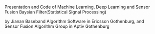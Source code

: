 Presentation and Code of Machine Learning, Deep Learning and Sensor Fusion Baysian Filter(Statistical Signal Processing)

by Jianan
Baseband Algorithm Software in Ericsson Gothenburg, and Sensor Fusion Algorithm Group in Aptiv Gothenburg
